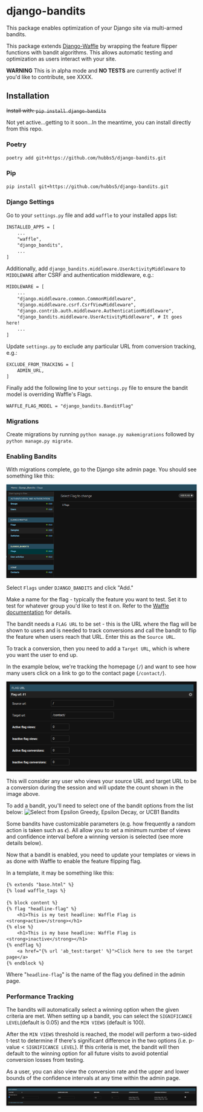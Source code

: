 # django-bandits

This package enables optimization of your Django site via multi-armed bandits.

This package extends [Django-Waffle](https://waffle.readthedocs.io/en/stable/) by wrapping the feature flipper functions with bandit algorithms. This allows automatic testing and optimization as users interact with your site.

**WARNING**
This is in alpha mode and **NO TESTS** are currently active! If you'd like to contribute, see XXXX.

## Installation

~~Install with: `pip install django-bandits`~~

Not yet active...getting to it soon...In the meantime, you can install directly from this repo.
### Poetry
`poetry add git+https://github.com/hubbs5/django-bandits.git`

### Pip
`pip install git+https://github.com/hubbs5/django-bandits.git`

### Django Settings

Go to your `settings.py` file and add `waffle` to your installed apps list:
```
INSTALLED_APPS = [
    ...
    "waffle",
    "django_bandits",
    ...
]
```

Additionally, add `django_bandits.middleware.UserActivityMiddleware` to `MIDDLEWARE` after CSRF and authentication middleware, e.g.:

```
MIDDLEWARE = [
    ...
    "django.middleware.common.CommonMiddleware",
    "django.middleware.csrf.CsrfViewMiddleware",
    "django.contrib.auth.middleware.AuthenticationMiddleware",
    "django_bandits.middleware.UserActivityMiddleware", # It goes here!
    ...
]
```

Update `settings.py` to exclude any particular URL from conversion tracking, e.g.:
```
EXCLUDE_FROM_TRACKING = [
    ADMIN_URL,
]
```

Finally add the following line to your `settings.py` file to ensure the bandit model is overriding Waffle's Flags.
```
WAFFLE_FLAG_MODEL = "django_bandits.BanditFlag"
```

### Migrations

Create migrations by running `python manage.py makemigrations` followed by `python manage.py migrate`.

### Enabling Bandits

With migrations complete, go to the Django site admin page. You should see something like this:

![View of Django admin page](docs/images/django_admin_bandit_1.png)

Select `Flags` under `DJANGO_BANDITS` and click "Add."

Make a name for the flag - typically the feature you want to test. Set it to test for whatever group you'd like to test it on. Refer to the [Waffle documentation](https://waffle.readthedocs.io/en/stable/) for details.

The bandit needs a `FLAG URL` to be set - this is the URL where the flag will be shown to users and is needed to track conversions and call the bandit to flip the feature when users reach that URL. Enter this as the `Source URL`.

To track a conversion, then you need to add a `Target URL`, which is where you want the user to end up.

In the example below, we're tracking the homepage (`/`) and want to see how many users click on a link to go to the contact page (`/contact/`).

![FLAG URL settings determines a successful conversion](docs/images/django_admin_bandit_flag_url.png)

This will consider any user who views your source URL and target URL to be a conversion during the session and will update the count shown in the image above.

To add a bandit, you'll need to select one of the bandit options from the list below:
![Select from Epsilon Greedy, Epsilon Decay, or UCB1 Bandits](bandit-selection.png)

Some bandits have customizable parameters (e.g. how frequently a random action is taken such as $\epsilon$). All allow you to set a minimum number of views and confidence interval before a winning version is selected (see more details below).

Now that a bandit is enabled, you need to update your templates or views in as done with Waffle to enable the feature flipping flag.

In a template, it may be something like this:

```
{% extends "base.html" %}
{% load waffle_tags %}

{% block content %}
{% flag "headline-flag" %}
    <h1>This is my test headline: Waffle Flag is <strong>active</strong></h1>
{% else %}
    <h1>This is my base headline: Waffle Flag is <strong>inactive</strong></h1>
{% endflag %}
    <a href="{% url 'ab_test:target' %}">Click here to see the target page</a>
{% endblock %}
```

Where "`headline-flag`" is the name of the flag you defined in the admin page.

### Performance Tracking

The bandits will automatically select a winning option when the given criteria are met. When setting up a bandit, you can select the `SIGNIFICANCE LEVEL`(default is 0.05) and the `MIN VIEWS` (default is 100). 

After the `MIN VIEWS` threshold is reached, the model will perform a two-sided t-test to determine if there's significant difference in the two options (i.e. p-value < `SIGNIFICANCE LEVEL`). If this criteria is met, the bandit will then default to the winning option for all future visits to avoid potential conversion losses from testing.

As a user, you can also view the conversion rate and the upper and lower bounds of the confidence intervals at any time within the admin page.

![A view of the bandit stats](docs/images/bandit-stats.png)